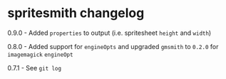 # spritesmith changelog
0.9.0 - Added `properties` to output (i.e. spritesheet `height` and `width`)

0.8.0 - Added support for `engineOpts` and upgraded `gmsmith` to `0.2.0` for `imagemagick` `engineOpt`

0.7.1 - See `git log`